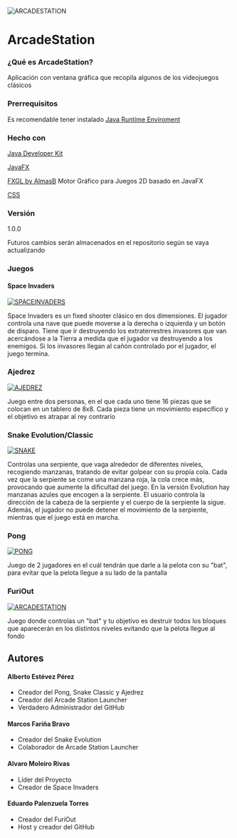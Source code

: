 

![ARCADESTATION](https://raw.githubusercontent.com/EdwardPalenz/ArcadeStation/master/src/main/resources/assets/readme/ArcadeStation.jpg)

# ArcadeStation

### ¿Qué es ArcadeStation?

Aplicación con ventana gráfica que recopila algunos de los videojuegos clásicos



### Prerrequisitos

Es recomendable tener instalado [Java Runtime Enviroment](https://www.java.com/es/download/)



### Hecho con

[Java Developer Kit](https://www.oracle.com/technetwork/javaj/javase/downloads/index.html)

[JavaFX](https://openjfx.io/)

[FXGL by AlmasB](https://github.com/AlmasB/FXGL) Motor Gráfico para Juegos 2D basado en JavaFX

[CSS](https://www.w3schools.com/css/)



### Versión

1.0.0

Futuros cambios serán almacenados en el repositorio según se vaya actualizando



### Juegos

#### Space Invaders
[![SPACEINVADERS](https://raw.githubusercontent.com/EdwardPalenz/ArcadeStation/master/src/main/resources/assets/textures/spaceInvadersPreview.png)](https://github.com/EdwardPalenz/ArcadeStation/tree/master/src/main/java/games/spaceinvaders)  

Space Invaders es un fixed shooter clásico en dos dimensiones. El jugador controla una nave que puede moverse a la derecha o izquierda y un botón de disparo. Tiene que ir destruyendo los extraterrestres invasores que van acercándose a la Tierra a medida que el jugador va destruyendo a los enemigos. Si los invasores llegan al cañón controlado por el jugador, el juego termina.

### Ajedrez
[![AJEDREZ](https://raw.githubusercontent.com/EdwardPalenz/ArcadeStation/master/src/main/resources/assets/textures/ajedrezPreview.png)](https://github.com/EdwardPalenz/ArcadeStation/tree/master/src/main/java/games/ajedrez)

Juego entre dos personas, en el que cada uno tiene 16 piezas que se colocan en un tablero de 8x8. Cada pieza tiene un movimiento específico y el objetivo es atrapar al rey contrario

### Snake Evolution/Classic 

[![SNAKE](https://raw.githubusercontent.com/EdwardPalenz/ArcadeStation/master/src/main/resources/assets/textures/snakePreview.png)](https://github.com/EdwardPalenz/ArcadeStation/tree/master/src/main/java/games/snakeevolution) 

Controlas una serpiente, que vaga alrededor de diferentes niveles, recogiendo manzanas, tratando de evitar golpear con su propia cola. Cada vez que la serpiente se come una manzana roja, la cola crece más, provocando que aumente la dificultad del juego. En la versión Evolution hay manzanas azules que encogen a la serpiente. El usuario controla la dirección de la cabeza de la serpiente y el cuerpo de la serpiente la sigue. Además, el jugador no puede detener el movimiento de la serpiente, mientras que el juego está en marcha.

### Pong 

[![PONG](https://raw.githubusercontent.com/EdwardPalenz/ArcadeStation/master/src/main/resources/assets/textures/pongPreview.png)](https://github.com/EdwardPalenz/ArcadeStation/tree/master/src/main/java/games/pong) 

Juego de 2 jugadores en el cuál tendrán que darle a la pelota con su "bat", para evitar que la pelota llegue a su lado de la pantalla

### FuriOut 

[![ARCADESTATION](https://raw.githubusercontent.com/EdwardPalenz/ArcadeStation/master/src/main/resources/assets/readme/FuriOut.PNG)](https://github.com/EdwardPalenz/ArcadeStation/tree/master/src/main/java/games/furiout) 

Juego donde controlas un "bat" y tu objetivo es destruir todos los bloques que aparecerán en los distintos niveles evitando que la pelota llegue al fondo



## Autores

#### Alberto Estévez Pérez

- Creador del Pong, Snake Classic y Ajedrez
- Creador del Arcade Station Launcher
- Verdadero Administrador del GitHub

#### Marcos Fariña Bravo

- Creador del Snake Evolution
- Colaborador de Arcade Station Launcher

#### Alvaro Moleiro Rivas

* Líder del Proyecto
* Creador de Space Invaders

#### Eduardo Palenzuela Torres

* Creador del FuriOut
* Host y creador del GitHub
